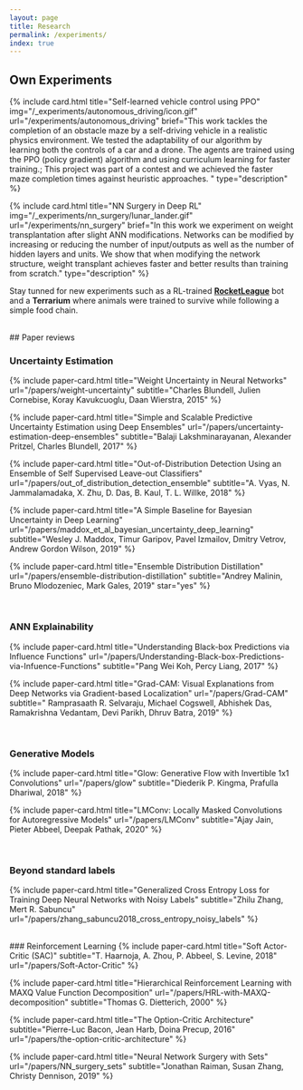 ```yaml
---
layout: page
title: Research
permalink: /experiments/
index: true
---
```


## Own Experiments

{% include card.html
title="Self-learned vehicle control using PPO"
img="/_experiments/autonomous_driving/icon.gif"
url="/experiments/autonomous_driving"
brief="This work tackles the completion of an obstacle maze by a self-driving vehicle in a realistic physics environment.
We tested the adaptability of our algorithm by learning both the controls of a car and a drone.
The agents are trained using the PPO (policy gradient) algorithm and using curriculum learning for faster training.;
This project was part of a contest and we achieved the faster maze completion times against heuristic approaches.
"
type="description" %}

{% include card.html
title="NN Surgery in Deep RL"
img="/_experiments/nn_surgery/lunar_lander.gif"
url="/experiments/nn_surgery"
brief="In this work we experiment on weight transplantation after slight ANN modifications.
Networks can be modified by increasing or reducing the number of input/outputs as well as the number of hidden layers and units.
We show that when modifying the network structure, weight transplant achieves faster and better results than training from scratch."
type="description" %}

Stay tunned for new experiments such as a RL-trained [**RocketLeague**](https://en.wikipedia.org/wiki/Rocket_League) bot and a **Terrarium** where animals were trained to survive while following a simple food chain.

<!--
To add an experiment one must add a line with the following code:

include media_card.html title="" brief="" img="" url="" type=""

title:  The title of the lecture 
brief:  A string of ; separated sentences that will be put in a bullet list
img:    An image that represents the lecture
url:    The url of the lecture post
type:   The type of the card. Here we use "description".
-->

<br>
## Paper reviews

### Uncertainty Estimation

{% include paper-card.html
title="Weight Uncertainty in Neural Networks"
url="/papers/weight-uncertainty"
subtitle="Charles Blundell, Julien Cornebise, Koray Kavukcuoglu, Daan Wierstra, 2015"  %}

{% include paper-card.html
title="Simple and Scalable Predictive Uncertainty Estimation using Deep Ensembles"
url="/papers/uncertainty-estimation-deep-ensembles"
subtitle="Balaji Lakshminarayanan, Alexander Pritzel, Charles Blundell, 2017"  %}

{% include paper-card.html
title="Out-of-Distribution Detection Using an Ensemble of Self Supervised Leave-out Classifiers"
url="/papers/out_of_distribution_detection_ensemble"
subtitle="A. Vyas, N. Jammalamadaka, X. Zhu, D. Das, B. Kaul, T. L. Willke, 2018"
%}

{% include paper-card.html title="A Simple Baseline for Bayesian Uncertainty in Deep Learning"
url="/papers/maddox_et_al_bayesian_uncertainty_deep_learning"
subtitle="Wesley J. Maddox, Timur Garipov, Pavel Izmailov, Dmitry Vetrov, Andrew Gordon Wilson, 2019"
%}

{% include paper-card.html title="Ensemble Distribution Distillation"
url="/papers/ensemble-distribution-distillation"
subtitle="Andrey Malinin, Bruno Mlodozeniec, Mark Gales, 2019"
star="yes"
%}

<br>

### ANN Explainability

{% include paper-card.html title="Understanding Black-box Predictions via Influence Functions"
url="/papers/Understanding-Black-box-Predictions-via-Infuence-Functions"
subtitle="Pang Wei Koh, Percy Liang, 2017"
%}

{% include paper-card.html title="Grad-CAM: Visual Explanations from Deep Networks via Gradient-based Localization"
url="/papers/Grad-CAM"
subtitle=" Ramprasaath R. Selvaraju, Michael Cogswell, Abhishek Das, Ramakrishna Vedantam, Devi Parikh, Dhruv Batra, 2019"
%}

<br>

### Generative Models

{% include paper-card.html title="Glow: Generative Flow with Invertible 1x1 Convolutions"
url="/papers/glow"
subtitle="Diederik P. Kingma, Prafulla Dhariwal, 2018"
%}

{% include paper-card.html title="LMConv: Locally Masked Convolutions for Autoregressive Models"
url="/papers/LMConv"
subtitle="Ajay Jain, Pieter Abbeel, Deepak Pathak, 2020"
%}

<br>

### Beyond standard labels

<!-- include paper-card.html title="A Simple Framework for Contrastive Learning of Visual Representations"
subtitle="Ting Chen, Simon Kornblith, Mohammad Norouzi, Geoffrey Hinton"
url="chen2020-contrastive-learning"
-->

{% include paper-card.html
title="Generalized Cross Entropy Loss for Training Deep Neural Networks with Noisy Labels" 
subtitle="Zhilu Zhang, Mert R. Sabuncu"
url="/papers/zhang_sabuncu2018_cross_entropy_noisy_labels"
%}

<br>
### Reinforcement Learning
{% include paper-card.html title="Soft Actor-Critic (SAC)"
subtitle="T. Haarnoja, A. Zhou, P. Abbeel, S. Levine, 2018" url="/papers/Soft-Actor-Critic"   %}
<!-- This paper approaches the high sample complexity of on-policy RL and the brittle convergence of off-policy RL by introducing Off-Policy Maximum Entropy Deep Reinforcement Learning with a Stochastic Actor. -->

{% include paper-card.html title="Hierarchical Reinforcement Learning with MAXQ Value Function Decomposition"
url="/papers/HRL-with-MAXQ-decomposition"  subtitle="Thomas G. Dietterich, 2000"  %}
<!-- This paper presents MAXQ decomposition: a method to decompose the Value Function for a given hierarchical policy in a recursive fashion. -->

{% include paper-card.html title="The Option-Critic Architecture"
subtitle="Pierre-Luc Bacon, Jean Harb, Doina Precup, 2016"
url="/papers/the-option-critic-architecture" %}
<!-- The Options framework provides theoretical grounds for temporal abstraction in Reinforcement Learning. Each Option can be considered as a macro-action with its policy and termination condition, leading to two levels of policies: one policy over options and several intra-option policies. This paper presents the Option-Critic Architecture."
url="/papers/the-option-critic-architecture -->

{% include paper-card.html title="Neural Network Surgery with Sets"
url="/papers/NN_surgery_sets" subtitle="Jonathan Raiman, Susan Zhang, Christy Dennison, 2019"   %}
